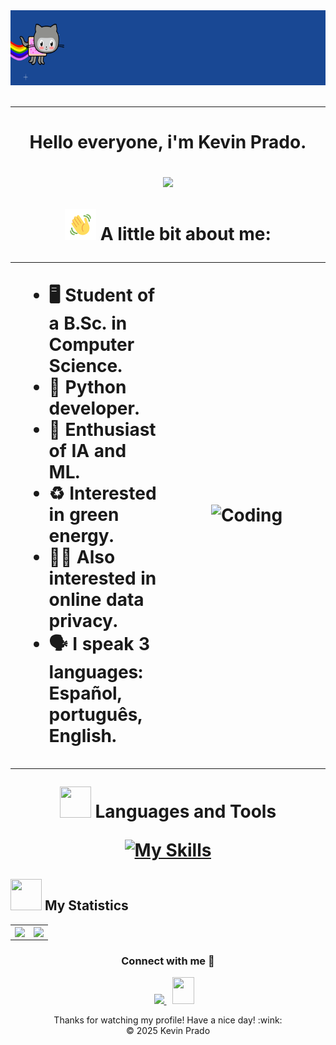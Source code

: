 <!--image code start-->
<div align="center">
    <img src="https://raw.githubusercontent.com/ashu-guo/ashu-guo/master/assets/fly.webp" height="120px" />
</div>
<br>

<hr>
<h1 align="center">Hello everyone, i'm Kevin Prado.
<Br>

<!--ME-->
<p align="center">
	<a href="https://github.com/kzvzn">
		<img src="https://readme-typing-svg.herokuapp.com?lines=Computer+Science+Student;Data+Analyst&center=true&width=380&height=45">
	</a>
</p>

<!--About me-->
<img src="https://raw.githubusercontent.com/ashu-guo/ashu-guo/main/assets/wave.gif" width="50px" height="50px" alt="Wave GIF"></img> A little bit about me:
<table align="center">
  <tr border="none">
    <td width="50%" align="left">
      <ul>
        <li>🖥️ Student of a B.Sc. in Computer Science.</li>
        <li>🐍 Python developer.</li>
        <li>🧠 Enthusiast of IA and ML.</li>
        <li>♻️ Interested in green energy.</li>
        <li>🕵️‍♂️ Also interested in online data privacy.</li>
        <li>🗣️ I speak 3 languages: Español, português, English.</li>
      </ul>
    </td>
    <td width="50%" align="center">
      <img align="center" alt="Coding" width="450" src="https://repository-images.githubusercontent.com/588181932/e36ec678-7984-4cdd-8e4c-a3932772ff8e">
    </td>
  </tr>
</table> 

<!--Tools-->
<img src="https://media.giphy.com/media/M4NykXxUE0HAcK7UJ6/giphy.gif" width="50px" height="50px"></img> Languages and Tools
<p align="left">

[![My Skills](https://skillicons.dev/icons?i=py,mysql,postgres,pytorch,basch,tensorflow,aws,gcp,mongodb&perline=3)](https://skillicons.dev)

<!--Statistics-->
## <img src="https://media2.giphy.com/media/QssGEmpkyEOhBCb7e1/giphy.gif?cid=ecf05e47a0n3gi1bfqntqmob8g9aid1oyj2wr3ds3mg700bl&rid=giphy.gif" width="50px" height="50px"> My Statistics

<table align="center">
  <tr border="none">
    <td width="50%" align="center">
      <img align="center" src="https://github-readme-stats.vercel.app/api?username=kzvzn&theme=chartreuse-dark&show_icons=true&count_private=true" />
      <br>
    </td>
    <td width="50%" align="center">
      <img align="center" src="https://github-readme-stats.anuraghazra1.vercel.app/api/top-langs/?username=kzvzn&theme=chartreuse-dark&hide_border=false&no-bg=true&no-frame=true&langs_count=10" />
    </td>
  </tr>
</table>



<!-- Media -->
<h3 align="center">Connect with me 🤝 </h3>
<p align="center">
  <div align="center" class="icons-social" style="margin-left: 10px;">
    <a target="_blank" href="https://www.linkedin.com/in/kevinpradosanchez/">
      <img src="https://img.icons8.com/doodle/40/000000/linkedin--v2.png" style="margin-left: 10px;">
    </a>
    <a style="margin-left: 10px;" target="_blank" href="mailto:kaps.9312@gmail.com">
      <img src="https://img.icons8.com/doodle/2x/gmail-new.png" style="width:35px; height:43px;">
    </a>
  </div>
</p>


<!-- End -->
<div align="center">
   Thanks for watching my profile! Have a nice day! :wink: <br/>
  &copy; 2025 Kevin Prado
</div>








